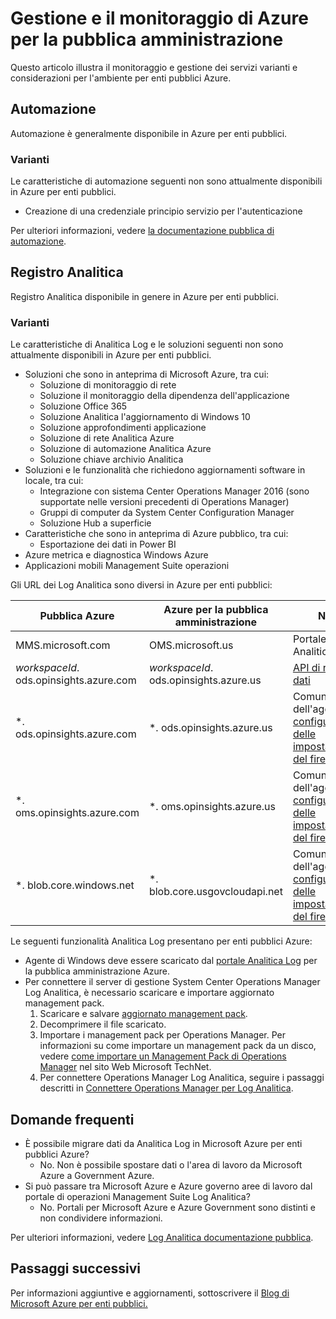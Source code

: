<properties
    pageTitle="Documentazione per la pubblica amministrazione Azure | Microsoft Azure"
    description="In questo modo un confronto delle caratteristiche e le indicazioni sullo sviluppo di applicazioni per la pubblica amministrazione Azure."
    services="Azure-Government"
    cloud="gov"
    documentationCenter=""
    authors="ryansoc"
    manager="zakramer"
    editor=""/>

<tags
    ms.service="multiple"
    ms.devlang="na"
    ms.topic="article"
    ms.tgt_pltfrm="na"
    ms.workload="azure-government"
    ms.date="10/25/2016"
    ms.author="ryansoc"/>


#  <a name="azure-government-monitoring-and-management"></a>Gestione e il monitoraggio di Azure per la pubblica amministrazione

Questo articolo illustra il monitoraggio e gestione dei servizi varianti e considerazioni per l'ambiente per enti pubblici Azure.

## <a name="automation"></a>Automazione

Automazione è generalmente disponibile in Azure per enti pubblici.

### <a name="variations"></a>Varianti

Le caratteristiche di automazione seguenti non sono attualmente disponibili in Azure per enti pubblici.

+ Creazione di una credenziale principio servizio per l'autenticazione

Per ulteriori informazioni, vedere [la documentazione pubblica di automazione](../automation/automation-intro.md).

## <a name="log-analytics"></a>Registro Analitica

Registro Analitica disponibile in genere in Azure per enti pubblici.

### <a name="variations"></a>Varianti

Le caratteristiche di Analitica Log e le soluzioni seguenti non sono attualmente disponibili in Azure per enti pubblici.

+ Soluzioni che sono in anteprima di Microsoft Azure, tra cui:
  - Soluzione di monitoraggio di rete
  - Soluzione il monitoraggio della dipendenza dell'applicazione
  - Soluzione Office 365
  - Soluzione Analitica l'aggiornamento di Windows 10
  - Soluzione approfondimenti applicazione
  - Soluzione di rete Analitica Azure
  - Soluzione di automazione Analitica Azure
  - Soluzione chiave archivio Analitica
+ Soluzioni e le funzionalità che richiedono aggiornamenti software in locale, tra cui:
  - Integrazione con sistema Center Operations Manager 2016 (sono supportate nelle versioni precedenti di Operations Manager)
  - Gruppi di computer da System Center Configuration Manager
  - Soluzione Hub a superficie
+ Caratteristiche che sono in anteprima di Azure pubblico, tra cui:
  - Esportazione dei dati in Power BI
+ Azure metrica e diagnostica Windows Azure
+ Applicazioni mobili Management Suite operazioni

Gli URL dei Log Analitica sono diversi in Azure per enti pubblici:

| Pubblica Azure | Azure per la pubblica amministrazione | Note |
|--------------|------------------|-------|
| MMS.microsoft.com | OMS.microsoft.us | Portale Analitica log |
| *workspaceId*. ods.opinsights.azure.com | *workspaceId*. ods.opinsights.azure.us | [API di raccolta dati](../log-analytics/log-analytics-data-collector-api.md) 
| \*. ods.opinsights.azure.com | \*. ods.opinsights.azure.us | Comunicazione dell'agente - [configurazione delle impostazioni del firewall](../log-analytics/log-analytics-proxy-firewall.md) |
| \*. oms.opinsights.azure.com | \*. oms.opinsights.azure.us | Comunicazione dell'agente - [configurazione delle impostazioni del firewall](../log-analytics/log-analytics-proxy-firewall.md) |
| \*. blob.core.windows.net | \*. blob.core.usgovcloudapi.net | Comunicazione dell'agente - [configurazione delle impostazioni del firewall](../log-analytics/log-analytics-proxy-firewall.md) |


Le seguenti funzionalità Analitica Log presentano per enti pubblici Azure:

+ Agente di Windows deve essere scaricato dal [portale Analitica Log](https://oms.microsoft.us) per la pubblica amministrazione Azure.
+ Per connettere il server di gestione System Center Operations Manager Log Analitica, è necessario scaricare e importare aggiornato management pack.
  1. Scaricare e salvare [aggiornato management pack](http://go.microsoft.com/fwlink/?LinkId=828749).
  2. Decomprimere il file scaricato.
  3. Importare i management pack per Operations Manager. Per informazioni su come importare un management pack da un disco, vedere [come importare un Management Pack di Operations Manager](http://technet.microsoft.com/library/hh212691.aspx) nel sito Web Microsoft TechNet.
  4. Per connettere Operations Manager Log Analitica, seguire i passaggi descritti in [Connettere Operations Manager per Log Analitica](../log-analytics/log-analytics-om-agents.md).


## <a name="frequently-asked-questions"></a>Domande frequenti

+ È possibile migrare dati da Analitica Log in Microsoft Azure per enti pubblici Azure?
  - No. Non è possibile spostare dati o l'area di lavoro da Microsoft Azure a Government Azure.
+ Si può passare tra Microsoft Azure e Azure governo aree di lavoro dal portale di operazioni Management Suite Log Analitica?
  - No. Portali per Microsoft Azure e Azure Government sono distinti e non condividere informazioni.

Per ulteriori informazioni, vedere [Log Analitica documentazione pubblica](../log-analytics/log-analytics-overview.md).

## <a name="next-steps"></a>Passaggi successivi

Per informazioni aggiuntive e aggiornamenti, sottoscrivere il <a href="https://blogs.msdn.microsoft.com/azuregov/">Blog di Microsoft Azure per enti pubblici.</a>
